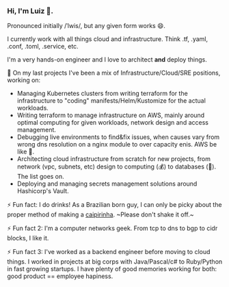 ### Hi, I'm Luiz 👋. 
Pronounced initially /ˈlwis/, but any given form works 😄.

I currently work with all things cloud and infrastructure. Think .tf, .yaml, .conf, .toml, .service, etc.

I'm a very hands-on engineer and I love to architect **and** deploy things.

🔭  On my last projects I've been a mix of Infrastructure/Cloud/SRE positions, working on:

- Managing Kubernetes clusters from writing terraform for the infrastructure to "coding" manifests/Helm/Kustomize for the actual workloads.
- Writing terraform to manage infrastructure on AWS, mainly around optimal computing for given workloads, network design and access management. 
- Debugging live environments to find&fix issues, when causes vary from wrong dns resolution on a nginx module to over capacity enis. AWS be like 🤷.
- Architecting cloud infrastructure from scratch for new projects, from network (vpc, subnets, etc) design to computing (💰) to databases (💸). The list goes on.
- Deploying and managing secrets management solutions around Hashicorp's Vault.

⚡ Fun fact: I do drinks! As a Brazilian born guy, I can only be picky about the proper method of making a [caipirinha](https://iba-world.com/caipirinha/). ~Please don't shake it off.~

⚡ Fun fact 2: I'm a computer networks geek. From tcp to dns to bgp to cidr blocks, I like it.

⚡ Fun fact 3: I've worked as a backend engineer before moving to cloud things. I worked in projects at big corps with Java/Pascal/c# to Ruby/Python in fast growing startups. I have plenty of good memories working for both: good product == employee hapiness.
